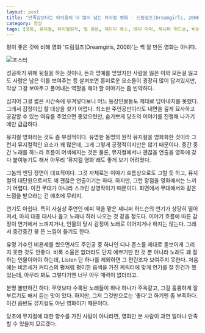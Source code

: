 ```yaml
---
layout: post
title: "만족감보다는 아쉬움이 더 많이 남는 뮤지컬 영화 - 드림걸즈(Dreamgirls, 2006)"
category: 영상
tags: [영화, 뮤지컬, 뮤지컬원작, 빌 콘돈, 제이미 폭스, 에디 머피, 제니퍼 허드슨, 비욘세, 아니카 노니 로즈, 키스 로빈슨, 대니 글로버]
---
```


평이 좋은 것에 비해 영화 '드림걸즈(Dreamgirls, 2006)'는 썩 잘 만든 영화는 아니다.

![포스터](https://lh3.googleusercontent.com/X2vjkDVhDGnI-8MTxpN1Fn5Xkkg79VAizCiOJtRyvNQsbPxwyHUyPT-WwvyXoFpfeJL8ewZFfEMn9w=s480)

성공하기 위해 뒷질을 하는 것이나, 돈과 명예를 얻었지만 사람을 잃은 이와
모든걸 잃고도 사람은 남은 이를 보여주는 등
살펴보면 흥미로운 요소들이 굉장히 많이 담겨있지만,
막상 그걸 보여주고 풀어내는 역할을 해야 할 이야기는 좀 빈약하다.

심지어 그걸 짧은 시간속에 우겨넣다보니
어느 등장인물들도 제대로 담아내지를 못했다.
그래서 감정이입 할 대상을 찾기 어렵다.
최소한 주인공만이라도 내면을 깊게 묘사하고 공감할 수 있는 여유를 주었으면 좋았으련만,
숨가쁘게 당초의 이야기를 진행해 나가기에만 급급하다.

뮤지컬 영화라는 것도 좀 부정적이다.
유명한 동명의 원작 뮤지컬을 영화화한 것이라 그런지 뮤지컬적인 요소가 꽤 많은데,
그게 그렇게 긍정적이지만은 않기 때문이다.
중간 중간 노래를 하느라 흐름이 어색해지는 것은 물론,
뮤지컬에서나 괜찮을 연출을 영화에 갖다 붙여놓기도 해서
아무리 '뮤지컬 영화'래도 좋게 보기 어려웠다.

그놈의 엔딩 장면이 대표적이다.
그것 자체로는 이야기 흐름상으로도 그럴 듯 하고,
뮤지컬의 대단원으로서도 꽤 괜찮은 연출이기는 하다.
하지만, 그런 장점을 영화에서는 느끼기 어렵다.
이건 무대가 아니라 스크린 상영작이기 때문이다.
화면에서 무대에서와 같은 느낌을 받으라는 건 애초에 무리지.

연기도 아쉽다.
특히 사실상 주연인 에피 역을 맡은 제니퍼 허드슨의 연기가 상당히 떨어져서,
마치 대충 대사나 읊고 노래나 하러 나오는 것 같을 정도다.
이야기 흐름에 따른 감정이 연기에서 느껴지거나,
인물의 당시 감정이 노래로 이어지거나 하지는 않는다.
그래서 중간중간 붕 뜬 느낌이 들기도 한다.

유명 가수인 비욘세를 썼으면서도
주인공 중 하나인 디나 존스를 제대로 돋보이게 그리지 못한 것도 안좋다.
비록 소울은 없더라도 단지 예쁘기만 한 것 뿐 아니라 노래도 꽤 잘하는 인물이어야 하는데,
Listen 단 하나를 제외하면 그 편린조차 보여주지 못한다.
처음에는 비욘세가 커티스의 평처럼 평이한 음색을 가진 케릭터에 맞게 연기를 잘 한건가 했었는데,
아무리 봐도 그렇다기엔 너무 아무 매력이 없더라고.

분명 볼만하긴 하다.
무엇보다 수록된 노래들이 하나 하나가 주옥같고,
그걸 훌륭하게 잘 부르기도 해서 듣는 맛이 있다.
하지만, 그저 그것만으로는 '좋다'고 하기엔 좀 부족하다.
이건 음반도 뮤지컬도 아닌 영화이기 때문이다.

당초에 뮤지컬에 대한 향수를 가진 사람이 아니라면,
영화만 본 사람이 과연 얼마나 만족할 수 있을지 모르겠다.
